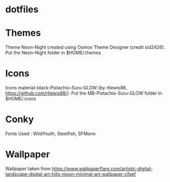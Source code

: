 # dotfiles

# Themes
Theme Neon-Night created using Oomox Theme Designer (credit sid2426). Put the Neon-Night folder in $HOME/.themes

# Icons
Icons material-black-Pistachio-Suru-GLOW (by rtlewis88, https://github.com/rtlewis88/). Put the MB-Pistachio-Suru-GLOW folder in $HOME/.icons

# Conky 
Fonts Used : WildYouth, Steelfish, SFMono

# Wallpaper 
Wallpaper taken from https://www.wallpaperflare.com/artistic-digital-landscape-digital-art-hills-moon-minimal-art-wallpaper-cfqef 

